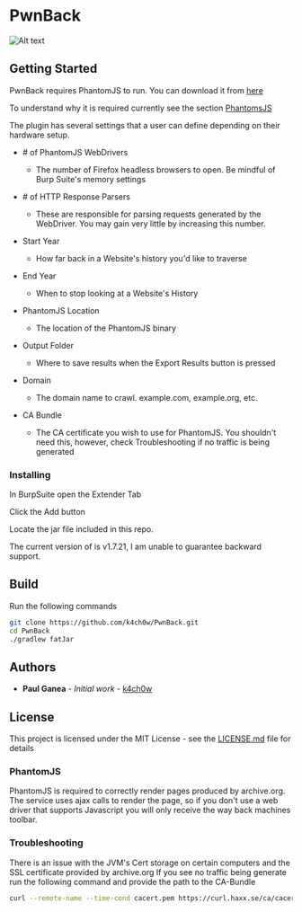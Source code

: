 # PwnBack

![Alt text](https://cloud.githubusercontent.com/assets/25095513/25050115/62129024-20fa-11e7-8113-2720d84225bc.png "MainView")

## Getting Started

PwnBack requires PhantomJS to run. You can download it from [here](http://phantomjs.org/)

To understand why it is required currently see the section [PhantomsJS](###PhantomJS)




The plugin has several settings that a user can define depending on their hardware setup.

* &#35; of PhantomJS WebDrivers
  - The number of Firefox headless browsers to open. Be mindful of Burp Suite's memory settings

* &#35; of HTTP Response Parsers
  - These are responsible for parsing requests generated by the WebDriver. You may gain very little by increasing this number.

* Start Year
  - How far back in a Website's history you'd like to traverse

* End Year
  - When to stop looking at a Website's History

* PhantomJS Location
  - The location of the PhantomJS binary

* Output Folder
  - Where to save results when the Export Results button is pressed

* Domain
  - The domain name to crawl. example.com, example.org, etc.

* CA Bundle
  - The CA certificate you wish to use for PhantomJS. You shouldn't need this, however, check
  Troubleshooting if no traffic is being generated



### Installing
In BurpSuite open the Extender Tab

Click the Add button

Locate the jar file included in this repo.

The current version of is v1.7.21, I am unable to guarantee backward support.

## Build

Run the following commands

```bash
git clone https://github.com/k4ch0w/PwnBack.git
cd PwnBack
./gradlew fatJar
```



## Authors

* **Paul Ganea** - *Initial work* - [k4ch0w](https://github.com/k4ch0w)

## License

This project is licensed under the MIT License - see the [LICENSE.md](LICENSE.md) file for details


### PhantomJS

PhantomJS is required to correctly render pages produced by archive.org.
The service uses ajax calls to render the page, so if you don't use a web driver that
supports Javascript you will only receive the way back machines toolbar.


### Troubleshooting
There is an issue with the JVM's Cert storage on certain computers and the SSL certificate provided by archive.org
If you see no traffic being generate run the following command and provide the path to the CA-Bundle

```bash
curl --remote-name --time-cond cacert.pem https://curl.haxx.se/ca/cacert.pem
```
